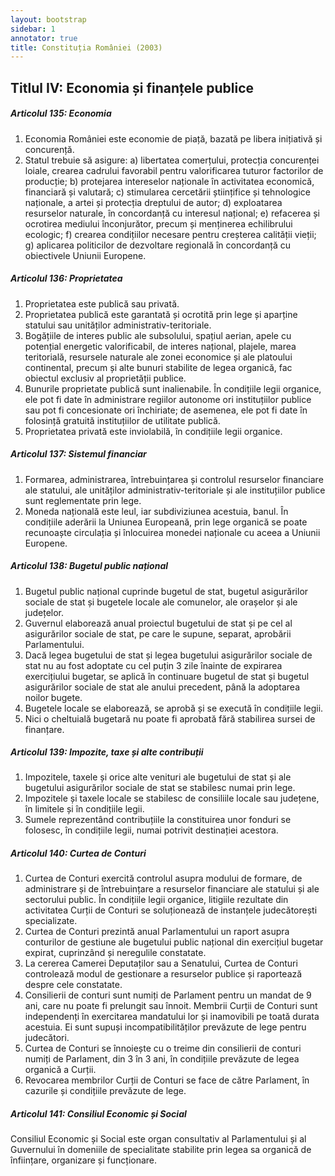 ```yaml
---
layout: bootstrap
sidebar: 1
annotator: true
title: Constituția României (2003)
---
```


## Titlul IV: Economia și finanțele publice

##### **Articolul 135**: *Economia*

1. Economia României este economie de piață, bazată pe libera inițiativă și concurență.
1. Statul trebuie să asigure:
a) libertatea comerțului, protecția concurenței loiale, crearea cadrului favorabil pentru valorificarea tuturor factorilor de producție;
b) protejarea intereselor naționale în activitatea economică, financiară și valutară;
c) stimularea cercetării științifice și tehnologice naționale, a artei și protecția dreptului de autor;
d) exploatarea resurselor naturale, în concordanță cu interesul național;
e) refacerea și ocrotirea mediului înconjurător, precum și menținerea echilibrului ecologic;
f) crearea condițiilor necesare pentru creșterea calității vieții;
g) aplicarea politicilor de dezvoltare regională în concordanță cu obiectivele Uniunii Europene.

##### **Articolul 136**: *Proprietatea*

1. Proprietatea este publică sau privată.
1. Proprietatea publică este garantată și ocrotită prin lege și aparține statului sau unităților administrativ-teritoriale.
1. Bogățiile de interes public ale subsolului, spațiul aerian, apele cu potențial energetic valorificabil, de interes național, plajele, marea teritorială, resursele naturale ale zonei economice și ale platoului continental, precum și alte bunuri stabilite de legea organică, fac obiectul exclusiv al proprietății publice.
1. Bunurile proprietate publică sunt inalienabile. În condițiile legii organice, ele pot fi date în administrare regiilor autonome ori instituțiilor publice sau pot fi concesionate ori închiriate; de asemenea, ele pot fi date în folosință gratuită instituțiilor de utilitate publică.
1. Proprietatea privată este inviolabilă, în condițiile legii organice.

##### **Articolul 137**: *Sistemul financiar*

1. Formarea, administrarea, întrebuințarea și controlul resurselor financiare ale statului, ale unităților administrativ-teritoriale și ale instituțiilor publice sunt reglementate prin lege.
1. Moneda națională este leul, iar subdiviziunea acestuia, banul. În condițiile aderării la Uniunea Europeană, prin lege organică se poate recunoaște circulația și înlocuirea monedei naționale cu aceea a Uniunii Europene.

##### **Articolul 138**: *Bugetul public național*

1. Bugetul public național cuprinde bugetul de stat, bugetul asigurărilor sociale de stat și bugetele locale ale comunelor, ale orașelor și ale județelor.
1. Guvernul elaborează anual proiectul bugetului de stat și pe cel al asigurărilor sociale de stat, pe care le supune, separat, aprobării Parlamentului.
1. Dacă legea bugetului de stat și legea bugetului asigurărilor sociale de stat nu au fost adoptate cu cel puțin 3 zile înainte de expirarea exercițiului bugetar, se aplică în continuare bugetul de stat și bugetul asigurărilor sociale de stat ale anului precedent, până la adoptarea noilor bugete.
1. Bugetele locale se elaborează, se aprobă și se execută în condițiile legii.
1. Nici o cheltuială bugetară nu poate fi aprobată fără stabilirea sursei de finanțare.

##### **Articolul 139**: *Impozite, taxe și alte contribuții*

1. Impozitele, taxele și orice alte venituri ale bugetului de stat și ale bugetului asigurărilor sociale de stat se stabilesc numai prin lege.
1. Impozitele și taxele locale se stabilesc de consiliile locale sau județene, în limitele și în condițiile legii.
1. Sumele reprezentând contribuțiile la constituirea unor fonduri se folosesc, în condițiile legii, numai potrivit destinației acestora.

##### **Articolul 140**: *Curtea de Conturi*

1. Curtea de Conturi exercită controlul asupra modului de formare, de administrare și de întrebuințare a resurselor financiare ale statului și ale sectorului public. În condițiile legii organice, litigiile rezultate din activitatea Curții de Conturi se soluționează de instanțele judecătorești specializate.
1. Curtea de Conturi prezintă anual Parlamentului un raport asupra conturilor de gestiune ale bugetului public național din exercițiul bugetar expirat, cuprinzând și neregulile constatate.
1. La cererea Camerei Deputaților sau a Senatului, Curtea de Conturi controlează modul de gestionare a resurselor publice și raportează despre cele constatate.
1. Consilierii de conturi sunt numiți de Parlament pentru un mandat de 9 ani, care nu poate fi prelungit sau înnoit. Membrii Curții de Conturi sunt independenți în exercitarea mandatului lor și inamovibili pe toată durata acestuia. Ei sunt supuși incompatibilităților prevăzute de lege pentru judecători.
1. Curtea de Conturi se înnoiește cu o treime din consilierii de conturi numiți de Parlament, din 3 în 3 ani, în condițiile prevăzute de legea organică a Curții.
1. Revocarea membrilor Curții de Conturi se face de către Parlament, în cazurile și condițiile prevăzute de lege.

##### **Articolul 141**: *Consiliul Economic și Social*

Consiliul Economic și Social este organ consultativ al Parlamentului și al Guvernului în domeniile de specialitate stabilite prin legea sa organică de înființare, organizare și funcționare.